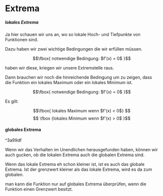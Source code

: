 # Extrema

##### lokales Extrema

Ja hier schauen wir uns an, wo so lokale Hoch- und Tiefpunkte von Funktionen sind.

Dazu haben wir zwei wichtige Bedingungen die wir erfüllen müssen.


$$\fbox{ notwendige Bedingung: $f'(x) = 0$ }$$

haben wir diese, kriegen wir unsere Extremstelle raus.

Dann brauchen wir noch die hinreichende Bedingung um zu zeigen, dass die Funktion ein lokales Maximum oder ein lokales Minimum ist.

$$\fbox{ notwendige Bedingung: $f'(x) = 0$ }$$

Es gilt:

$$\fbox{ lokales Maximum wenn $f'(x) < 0$} $$
$$ \fbox {lokales Minimum wenn $f'(x) > 0$ }$$

#### globales Extrema

^3a99df

 Wenn wir das Verhalten im Unendlichen herausgefunden haben, können wir auch gucken, ob die lokalen Extrema auch die globalen Extrema sind.
 
 Wenn das lokale Extrema eh schon kleiner ist, ist es auch das globale Extrema. Ist der grenzwert kleiner als das lokale Extrema, wird es da zum globalen.
 
 man kann die Funktion nur auf globales Extrema überprüfen, wenn die Funktion einen Grenzwert besitzt.